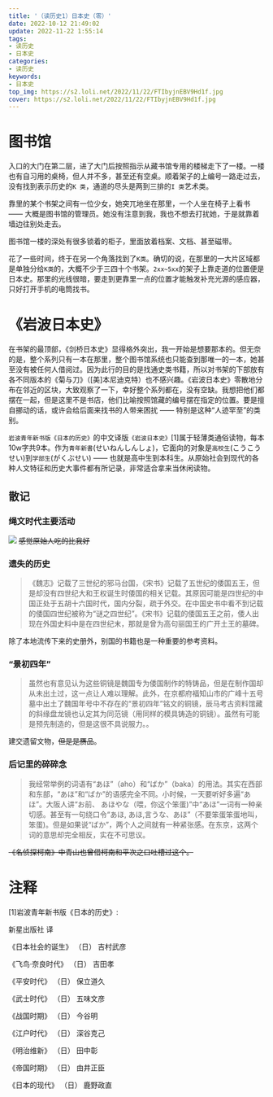 ```yaml
---
title: '（读历史1）日本史（零）'
date: 2022-10-12 21:49:02
update: 2022-11-22 1:55:14
tags:
- 读历史
- 日本史
categories:
- 读历史
keywords:
- 日本史
top_img: https://s2.loli.net/2022/11/22/FTIbyjnEBV9Hd1f.jpg
cover: https://s2.loli.net/2022/11/22/FTIbyjnEBV9Hd1f.jpg
---
```

# 图书馆
入口的大门在第二层，进了大门后按照指示从藏书馆专用的楼梯走下了一楼。一楼也有自习用的桌椅，但人并不多，甚至还有空桌。顺着架子的上编号一路走过去，没有找到表示历史的`K 类`，通道的尽头是两到三排的`I 类`艺术类。

靠里的某个书架之间有一位少女，她突兀地坐在那里，一个人坐在椅子上看书 —— 大概是图书馆的管理员。她没有注意到我，我也不想去打扰她，于是就靠着墙边往别处走去。

图书馆一楼的深处有很多锁着的柜子，里面放着档案、文档、甚至磁带。

花了一些时间，终于在另一个角落找到了`K类`。确切的说，在那里的一大片区域都是单独分给`K类`的，大概不少于三四十个书架。`2xx~5xx`的架子上靠走道的位置便是日本史。那里的光线很暗，要走到更靠里一点的位置才能触发补充光源的感应器，只好打开手机的电筒找书。

# 《岩波日本史》
在书架的最顶部，《剑桥日本史》显得格外突出，我一开始是想要那本的。但无奈的是，整个系列只有一本在那里，整个图书馆系统也只能查到那唯一的一本，她甚至没有被任何人借阅过。因为此行的目的是找通史类书籍，所以对书架的下部放有各不同版本的《菊与刀》（[美]本尼迪克特）也不感兴趣。《岩波日本史》零散地分布在邻近的区块，大致观察了一下，幸好整个系列都在，没有空缺。我想把他们都摆在一起，但是这里不是书店，他们比喻按照馆藏的编号摆在指定的位置。要是擅自挪动的话，或许会给后面来找书的人带来困扰 —— 特别是这种“人迹罕至”的类别。

`岩波青年新书版《日本的历史》`的中文译版`《岩波日本史》`[1]属于轻薄类通俗读物，每本10w字共9本。作为`青年新書`(せいねんしんしょ)，它面向的对象是`高校生`(こうこうせい)到`学部生`(がくぶせい) —— 也就是高中生到本科生。从原始社会到现代的各种人文特征和历史大事件都有所记录，非常适合拿来当休闲读物。

## 散记

### 绳文时代主要活动
![](https://s2.loli.net/2022/10/13/iPgCpBt9c2dOsvE.png)
~~感觉原始人吃的比我好~~

### 遗失的历史
>《魏志》记载了三世纪的邪马台国，《宋书》记载了五世纪的倭国五王，但是却没有四世纪大和王权诞生时倭国的相关记载。其原因可能是四世纪的中国正处于五胡十六国时代，国内分裂，疏于外交。在中国史书中看不到记载的倭国四世纪被称为“谜之四世纪”。《宋书》记载的倭国五王之前，倭人出现在外国史料中是在四世纪末，那就是曾为高句丽国王的广开土王的墓碑。

除了本地流传下来的史册外，别国的书籍也是一种重要的参考资料。

### “景初四年”
>虽然也有意见认为这些铜镜是魏国专为倭国制作的特铸品，但是在制作国却从未出土过，这一点让人难以理解。此外，在京都府福知山市的广峰十五号墓中出土了魏国年号中不存在的“景初四年”铭文的铜镜，辰马考古资料馆藏的斜缘盘龙镜也认定其为同范镜（用同样的模具铸造的铜镜）。虽然有可能是预先制造的，但是这很不具说服力。。

建交遗留文物，~~但是是赝品~~。

### 后记里的碎碎念
>我经常举例的词语有“あほ”（aho）和“ばか”（baka）的用法。其实在西部和东部，“あほ”和“ばか”的语感完全不同。小时候，一天要听好多遍“あほ”。大阪人讲“お前、 あほやな（喂，你这个笨蛋)”中“あほ”一词有一种亲切感。甚至有一句绕口令“あほ, あほ,言うな、あほ”（不要笨蛋笨蛋地叫，笨蛋)。但是如果说“ばか”，两个人之间就有一种紧张感。在东京，这两个词的意思却完全相反，实在不可思议。

~~《名侦探柯南》中青山也曾借柯南和平次之口吐槽过这个。~~
# 注释
[1]岩波青年新书版《日本的历史》:

新星出版社 译

《日本社会的诞生》  （日） 吉村武彦

《飞鸟·奈良时代》   （日） 吉田孝

《平安时代》        （日） 保立道久

《武士时代》        （日） 五味文彦

《战国时期》        （日） 今谷明

《江户时代》        （日） 深谷克己

《明治维新》        （日） 田中彰

《帝国时期》        （日） 由井正臣

《日本的现代》      （日） 鹿野政直 